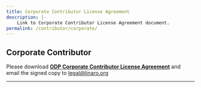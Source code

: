 ```yaml
---
title: Corporate Contributor License Agreement
description: |-
	Link to Corporate Contributor License Agreement document.
permalink: /contributor/corporate/
---
```


## Corporate Contributor

Please download
**[ODP Corporate Contributor License Agreement](https://www.opendataplane.org/contributor/corporate/ODP-ContributorLicense_Corporate.pdf)** and email the signed copy to legal@linaro.org


* * *
